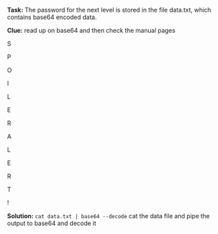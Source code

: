 **Task:** The password for the next level is stored in the file data.txt, which contains base64 encoded data.


**Clue:** read up on base64 and then check the manual pages

S

P

O

I

L

E

R

A

L

E

R

T

!

**Solution:** `cat data.txt | base64 --decode` cat the data file and pipe the output to base64 and decode it

